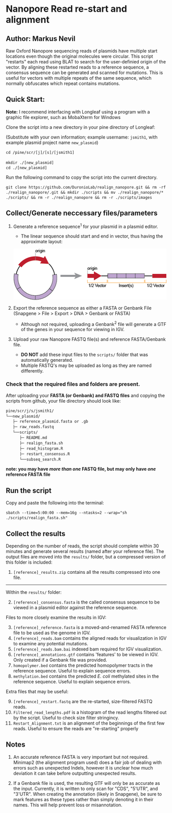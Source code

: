# Nanopore Read re-start and alignment

## Author: Markus Nevil

Raw Oxford Nanopore sequencing reads of plasmids have multiple start locations even though the original molecules were circular. This script "restarts" each read using BLAT to search for the user-definied origin of the vector. By aligning these restarted reads to a reference sequence, a consensus sequence can be generated and scanned for mutations. This is useful for vectors with multiple repeats of the same sequence, which normally obfuscates which repeat contains mutations.

## Quick Start:

**Note:** I recommend interfacing with Longleaf using a program with a graphic file explorer, such as MobaXterm for Windows

Clone the script into a new directory in your pine directory of Longleaf:

(Substitute with your own information; example username: `jsmith1`, with example plasmid project name `new_plasmid`)

```
cd /pine/scr/[j]/[s]/[jsmith1]

mkdir ./[new_plasmid]
cd ./[new_plasmid]
```

Run the following command to copy the script into the current directory.
```
git clone https://github.com/DuronioLab/realign_nanopore.git && rm -rf ./realign_nanopore/.git && mkdir ./scripts && mv ./realign_nanopore/* ./scripts/ && rm -r ./realign_nanopore && rm -r ./scripts/images
```

## Collect/Generate neccessary files/parameters

1. Generate a reference sequence<sup>1</sup> for your plasmid in a plasmid editor.
   - The linear sequence should start and end in vector, thus having the approximate layout:
   
   ![Like This](https://github.com/DuronioLab/realign_nanopore/blob/main/images/githubAsset%202small.png?raw=true)
2. Export the reference sequence as either a FASTA or Genbank File (Snapgene > File > Export > DNA > Genbank or FASTA)
   - Although not required, uploading a Genbank<sup>2</sup> file will generate a GTF of the genes in your sequence for viewing in IGV.

3. Upload your raw Nanopore FASTQ file(s) and reference FASTA/Genbank file.
   - **DO NOT** add these input files to the `scripts/` folder that was automatically generated.
   - Multiple FASTQ's may be uploaded as long as they are named differently.

### Check that the required files and folders are present.

After uploading your **FASTA (or Genbank) and FASTQ files** and copying the scripts from github, your file directory should look like:

```bash
pine/scr/j/s/jsmith1/
└──new_plasmid/
   ├─ reference_plasmid.fasta or .gb
   ├─ raw_reads.fastq
   └──scripts/
      ├─ README.md
      ├─ realign_fasta.sh
      ├─ read_histogram.R
      ├─ restart_consensus.R
      └──subseq_search.R
```

**note: you may have *more than one* FASTQ file, but may only have *one* reference FASTA file**


## Run the script

Copy and paste the following into the terminal:
```
sbatch --time=5:00:00 --mem=16g --ntasks=2 --wrap="sh ./scripts/realign_fasta.sh"
```

## Collect the results

Depending on the number of reads, the script should complete within 30 minutes and generate several results (named after your reference file). The output files are moved into the `results/` folder, but a compressed version of this folder is included:

1. `[reference]_results.zip` contains all the results compressed into one file.
------
Within the `results/` folder:

2. `[reference]_consensus.fasta` is the called consensus sequence to be viewed in a plasmid editor against the reference sequence.

Files to more closely examine the results in IGV:

3. `[reference]_reference.fasta` is a moved-and-renamed FASTA reference file to be used as the genome in IGV.
4. `[reference]_reads.bam` contains the aligned reads for visualization in IGV to examine any potential mutations.
5. `[reference]_reads.bam.bai` indexed bam required for IGV visualization.
6. `[reference]_annotations.gtf` contains 'features' to be viewed in IGV. Only created if a Genbank file was provided.
7. `homopolymer.bed` contains the predicted homopolymer tracts in the reference sequence. Useful to explain sequence errors.
8. `methylation.bed` contains the predicted *E. coli* methylated sites in the reference sequence. Useful to explain sequence errors.

Extra files that may be useful:

9. `[reference]_restart.fastq` are the re-started, size-filtered FASTQ reads.
10. `Filtered_read_lengths.pdf` is a histogram of the read lengths filtered out by the script. Useful to check size filter stringincy.
11. `Restart_Alignment.txt` is an alignment of the beginnings of the first few reads. Useful to ensure the reads are "re-starting" properly


## Notes

1. An accurate reference FASTA is very important but not required. Minimap2 (the alignment program used) does a fair job of dealing with errors such as unexpected Indels, however it is unclear how much deviation it can take before outputting unexpected results.

2. If a Genbank file is used, the resulting GTF will only be as accurate as the input. Currently, it is written to only scan for "CDS", "5'UTR", and "3'UTR". When creating the annotation (likely in Snapgene), be sure to mark features as these types rather than simply denoting it in their names. This will help prevent loss or misannotation.
